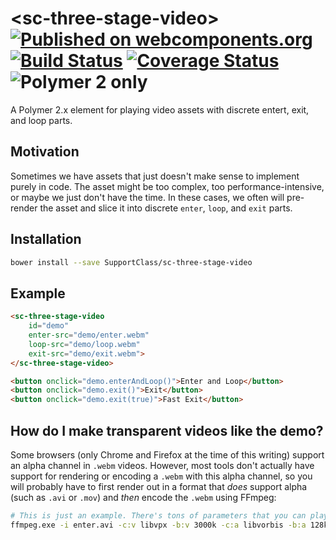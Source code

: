 # \<sc-three-stage-video\> [![Published on webcomponents.org](https://img.shields.io/badge/webcomponents.org-published-blue.svg)](https://www.webcomponents.org/element/SupportClass/sc-three-stage-video) [![Build Status](https://travis-ci.org/SupportClass/sc-three-stage-video.svg?branch=master)](https://travis-ci.org/SupportClass/sc-three-stage-video) [![Coverage Status](https://coveralls.io/repos/github/SupportClass/sc-three-stage-video/badge.svg?branch=master)](https://coveralls.io/github/SupportClass/sc-three-stage-video?branch=master) ![Polymer 2 only](https://img.shields.io/badge/Polymer%202-only-blue.svg)

A Polymer 2.x element for playing video assets with discrete entert, exit, and loop parts.

## Motivation
Sometimes we have assets that just doesn't make sense to implement purely in code. The asset might be too complex, too performance-intensive, or maybe we just don't have the time. In these cases, we often will pre-render the asset and slice it into discrete `enter`, `loop`, and `exit` parts.

## Installation
```bash
bower install --save SupportClass/sc-three-stage-video
```

## Example
<!--
```
<custom-element-demo height="225">
  <template>
    <link rel="import" href="sc-three-stage-video.html">
    <next-code-block></next-code-block>
  </template>
</custom-element-demo>
```
-->
```html
<sc-three-stage-video
	id="demo"
	enter-src="demo/enter.webm"
	loop-src="demo/loop.webm"
	exit-src="demo/exit.webm">
</sc-three-stage-video>

<button onclick="demo.enterAndLoop()">Enter and Loop</button>
<button onclick="demo.exit()">Exit</button>
<button onclick="demo.exit(true)">Fast Exit</button>
```

## How do I make transparent videos like the demo?
Some browsers (only Chrome and Firefox at the time of this writing) support an alpha channel in `.webm` videos. However, most tools don't actually have support for rendering or encoding a `.webm` with this alpha channel, so you will probably have to first render out in a format that _does_ support alpha (such as `.avi` or `.mov`) and _then_ encode the `.webm` using FFmpeg:

```bash
# This is just an example. There's tons of parameters that you can play with, but this will get you going.
ffmpeg.exe -i enter.avi -c:v libvpx -b:v 3000k -c:a libvorbis -b:a 128k enter.webm
```
